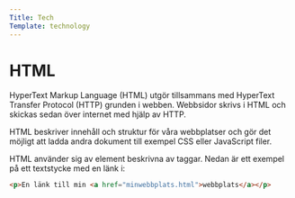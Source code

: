 ```yaml
---
Title: Tech
Template: technology
---
```


# HTML

HyperText Markup Language (HTML) utgör tillsammans med HyperText Transfer Protocol (HTTP) grunden i webben. Webbsidor skrivs i HTML och skickas sedan över internet med hjälp av HTTP.

HTML beskriver innehåll och struktur för våra webbplatser och gör det möjligt att ladda andra dokument till exempel CSS eller JavaScript filer.

HTML använder sig av element beskrivna av taggar. Nedan är ett exempel på ett textstycke med en länk i:

```html
<p>En länk till min <a href="minwebbplats.html">webbplats</a></p>
```
